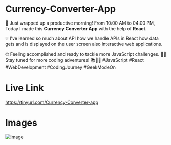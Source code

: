 # Currency-Converter-App

🚀 Just wrapped up a productive morning! From 10:00 AM to 04:00 PM, Today I made this **Currency Converter App** with the help of **React**.

💡 I've learned so much about API how we handle APIs in React how data gets and is displayed on the user screen also interactive web applications.

🤓 Feeling accomplished and ready to tackle more JavaScript challenges. 💪🏽 Stay tuned for more coding adventures! 📚👩‍💻
#JavaScript #React #WebDevelopment #CodingJourney #GeekModeOn

# Live Link
https://tinyurl.com/Currency-Converter-app

# Images
![image](https://github.com/RanaHuzaima/Currency-Converter/assets/120297532/1cf8a0f7-3f92-4f81-8f05-93012a17e873)

